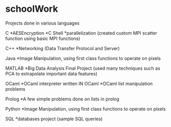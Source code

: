 # schoolWork
Projects done in various languages

C 
*AESEncryption 
*C Shell 
*parallelization (created custom MPI scatter function using basic MPI functions)

C++ 
*Networking (Data Transfer Protocol and Server)

Java
*Image Manipulation, using first class functions to operate on pixels

MATLAB
*Big Data Analysis Final Project (used many techniques such as PCA to extrapolate important data features)

OCaml
*OCaml interpreter written IN OCaml
*OCaml list manipulation problems

Prolog
*A few simple problems done on lists in prolog 

Python
*Image Manipulation, using first class functions to operate on pixels

SQL
*databases project (sample SQL queries)






